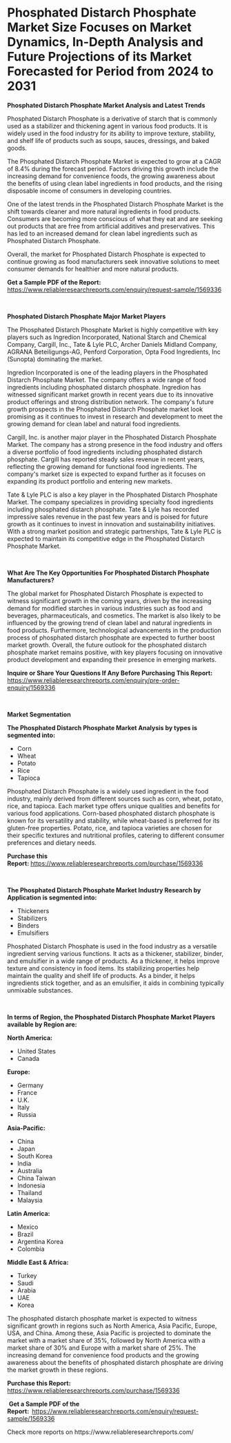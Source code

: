 <p><h1>Phosphated Distarch Phosphate Market Size Focuses on Market Dynamics, In-Depth Analysis and Future Projections of its Market Forecasted for Period from 2024 to 2031</h1></p><p><strong>Phosphated Distarch Phosphate Market Analysis and Latest Trends</strong></p>
<p><p>Phosphated Distarch Phosphate is a derivative of starch that is commonly used as a stabilizer and thickening agent in various food products. It is widely used in the food industry for its ability to improve texture, stability, and shelf life of products such as soups, sauces, dressings, and baked goods.</p><p>The Phosphated Distarch Phosphate Market is expected to grow at a CAGR of 8.4% during the forecast period. Factors driving this growth include the increasing demand for convenience foods, the growing awareness about the benefits of using clean label ingredients in food products, and the rising disposable income of consumers in developing countries.</p><p>One of the latest trends in the Phosphated Distarch Phosphate Market is the shift towards cleaner and more natural ingredients in food products. Consumers are becoming more conscious of what they eat and are seeking out products that are free from artificial additives and preservatives. This has led to an increased demand for clean label ingredients such as Phosphated Distarch Phosphate.</p><p>Overall, the market for Phosphated Distarch Phosphate is expected to continue growing as food manufacturers seek innovative solutions to meet consumer demands for healthier and more natural products.</p></p>
<p><strong>Get a Sample PDF of the Report:&nbsp;</strong> <a href="https://www.reliableresearchreports.com/enquiry/request-sample/1569336">https://www.reliableresearchreports.com/enquiry/request-sample/1569336</a></p>
<p>&nbsp;</p>
<p><strong>Phosphated Distarch Phosphate Major Market Players</strong></p>
<p><p>The Phosphated Distarch Phosphate Market is highly competitive with key players such as Ingredion Incorporated, National Starch and Chemical Company, Cargill, Inc., Tate & Lyle PLC, Archer Daniels Midland Company, AGRANA Beteiligungs-AG, Penford Corporation, Opta Food Ingredients, Inc (Sunopta) dominating the market.</p><p>Ingredion Incorporated is one of the leading players in the Phosphated Distarch Phosphate Market. The company offers a wide range of food ingredients including phosphated distarch phosphate. Ingredion has witnessed significant market growth in recent years due to its innovative product offerings and strong distribution network. The company's future growth prospects in the Phosphated Distarch Phosphate market look promising as it continues to invest in research and development to meet the growing demand for clean label and natural food ingredients.</p><p>Cargill, Inc. is another major player in the Phosphated Distarch Phosphate Market. The company has a strong presence in the food industry and offers a diverse portfolio of food ingredients including phosphated distarch phosphate. Cargill has reported steady sales revenue in recent years, reflecting the growing demand for functional food ingredients. The company's market size is expected to expand further as it focuses on expanding its product portfolio and entering new markets.</p><p>Tate & Lyle PLC is also a key player in the Phosphated Distarch Phosphate Market. The company specializes in providing specialty food ingredients including phosphated distarch phosphate. Tate & Lyle has recorded impressive sales revenue in the past few years and is poised for future growth as it continues to invest in innovation and sustainability initiatives. With a strong market position and strategic partnerships, Tate & Lyle PLC is expected to maintain its competitive edge in the Phosphated Distarch Phosphate Market.</p></p>
<p>&nbsp;</p>
<p><strong>What Are The Key Opportunities For Phosphated Distarch Phosphate Manufacturers?</strong></p>
<p><p>The global market for Phosphated Distarch Phosphate is expected to witness significant growth in the coming years, driven by the increasing demand for modified starches in various industries such as food and beverages, pharmaceuticals, and cosmetics. The market is also likely to be influenced by the growing trend of clean label and natural ingredients in food products. Furthermore, technological advancements in the production process of phosphated distarch phosphate are expected to further boost market growth. Overall, the future outlook for the phosphated distarch phosphate market remains positive, with key players focusing on innovative product development and expanding their presence in emerging markets.</p></p>
<p><strong>Inquire or Share Your Questions If Any Before Purchasing This Report:</strong> <a href="https://www.reliableresearchreports.com/enquiry/pre-order-enquiry/1569336">https://www.reliableresearchreports.com/enquiry/pre-order-enquiry/1569336</a></p>
<p>&nbsp;</p>
<p><strong>Market Segmentation</strong></p>
<p><strong>The Phosphated Distarch Phosphate Market Analysis by types is segmented into:</strong></p>
<p><ul><li>Corn</li><li>Wheat</li><li>Potato</li><li>Rice</li><li>Tapioca</li></ul></p>
<p><p>Phosphated Distarch Phosphate is a widely used ingredient in the food industry, mainly derived from different sources such as corn, wheat, potato, rice, and tapioca. Each market type offers unique qualities and benefits for various food applications. Corn-based phosphated distarch phosphate is known for its versatility and stability, while wheat-based is preferred for its gluten-free properties. Potato, rice, and tapioca varieties are chosen for their specific textures and nutritional profiles, catering to different consumer preferences and dietary needs.</p></p>
<p><strong>Purchase this Report:&nbsp;</strong><a href="https://www.reliableresearchreports.com/purchase/1569336">https://www.reliableresearchreports.com/purchase/1569336</a></p>
<p>&nbsp;</p>
<p><strong>The Phosphated Distarch Phosphate Market Industry Research by Application is segmented into:</strong></p>
<p><ul><li>Thickeners</li><li>Stabilizers</li><li>Binders</li><li>Emulsifiers</li></ul></p>
<p><p>Phosphated Distarch Phosphate is used in the food industry as a versatile ingredient serving various functions. It acts as a thickener, stabilizer, binder, and emulsifier in a wide range of products. As a thickener, it helps improve texture and consistency in food items. Its stabilizing properties help maintain the quality and shelf life of products. As a binder, it helps ingredients stick together, and as an emulsifier, it aids in combining typically unmixable substances.</p></p>
<p>&nbsp;</p>
<p><strong>In terms of Region, the Phosphated Distarch Phosphate Market Players available by Region are:</strong></p>
<p>
    <p> <strong> North America: </strong>
        <ul>
            <li>United States</li>
            <li>Canada</li>
        </ul>
        </p> 
    <p> <strong> Europe: </strong>
        <ul>
            <li>Germany</li>
            <li>France</li>
            <li>U.K.</li>
            <li>Italy</li>
            <li>Russia</li>
        </ul>
        </p> 
    <p> <strong> Asia-Pacific: </strong>
        <ul>
            <li>China</li>
            <li>Japan</li>
            <li>South Korea</li>
            <li>India</li>
            <li>Australia</li>
            <li>China Taiwan</li>
            <li>Indonesia</li>
            <li>Thailand</li>
            <li>Malaysia</li>
        </ul>
        </p> 
    <p> <strong> Latin America: </strong>
        <ul>
            <li>Mexico</li>
            <li>Brazil</li>
            <li>Argentina Korea</li>
            <li>Colombia</li>
        </ul>
        </p> 
    <p> <strong> Middle East & Africa: </strong>
        <ul>
            <li>Turkey</li>
            <li>Saudi</li>
            <li>Arabia</li>
            <li>UAE</li>
            <li>Korea</li>
        </ul>
    </p>
    </p>
<p><p>The phosphated distarch phosphate market is expected to witness significant growth in regions such as North America, Asia Pacific, Europe, USA, and China. Among these, Asia Pacific is projected to dominate the market with a market share of 35%, followed by North America with a market share of 30% and Europe with a market share of 25%. The increasing demand for convenience food products and the growing awareness about the benefits of phosphated distarch phosphate are driving the market growth in these regions.</p></p>
<p><strong>Purchase this Report: </strong><a href="https://www.reliableresearchreports.com/purchase/1569336">https://www.reliableresearchreports.com/purchase/1569336</a></p>
<p>&nbsp;<strong>Get a Sample PDF of the Report:&nbsp;&nbsp;</strong><a href="https://www.reliableresearchreports.com/enquiry/request-sample/1569336">https://www.reliableresearchreports.com/enquiry/request-sample/1569336</a></p>
<p><strong></strong></p>
<p>Check more reports on https://www.reliableresearchreports.com/</p>